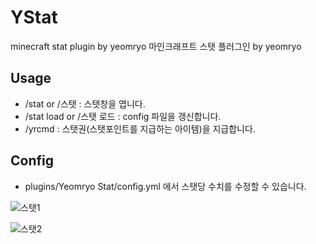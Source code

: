 # YStat
minecraft stat plugin by yeomryo
마인크래프트 스탯 플러그인 by yeomryo

## Usage
- /stat or /스탯 : 스탯창을 엽니다.
- /stat load or /스탯 로드 : config 파일을 갱신합니다.
- /yrcmd : 스탯권(스탯포인트를 지급하는 아이템)을 지급합니다.

## Config
- plugins/Yeomryo Stat/config.yml 에서 스탯당 수치를 수정할 수 있습니다.


![스탯1](https://user-images.githubusercontent.com/48477016/68081640-e5f11200-fe54-11e9-9aa4-ba3aa884d695.PNG)

![스탯2](https://user-images.githubusercontent.com/48477016/68081641-e7bad580-fe54-11e9-89a5-72a2730918c3.PNG)
